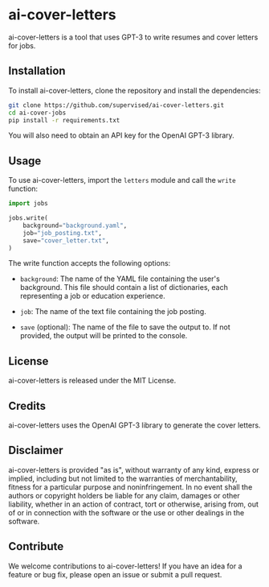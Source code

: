 # ai-cover-letters
ai-cover-letters is a tool that uses GPT-3 to write resumes and cover letters for jobs.

## Installation
To install ai-cover-letters, clone the repository and install the dependencies:

```bash
git clone https://github.com/supervised/ai-cover-letters.git
cd ai-cover-jobs
pip install -r requirements.txt
```

You will also need to obtain an API key for the OpenAI GPT-3 library.

## Usage
To use ai-cover-letters, import the `letters` module and call the `write` function:

```python
import jobs

jobs.write(
    background="background.yaml",
    job="job_posting.txt",
    save="cover_letter.txt",
)
```

The write function accepts the following options:

* `background`: The name of the YAML file containing the user's background. This file should contain a list of dictionaries, each representing a job or education experience.

* `job`: The name of the text file containing the job posting.

* `save` (optional): The name of the file to save the output to. If not provided, the output will be printed to the console.

## License
ai-cover-letters is released under the MIT License.

## Credits
ai-cover-letters uses the OpenAI GPT-3 library to generate the cover letters.

## Disclaimer
ai-cover-letters is provided "as is", without warranty of any kind, express or implied, including but not limited to the warranties of merchantability, fitness for a particular purpose and noninfringement. In no event shall the authors or copyright holders be liable for any claim, damages or other liability, whether in an action of contract, tort or otherwise, arising from, out of or in connection with the software or the use or other dealings in the software.

## Contribute
We welcome contributions to ai-cover-letters! If you have an idea for a feature or bug fix, please open an issue or submit a pull request.



